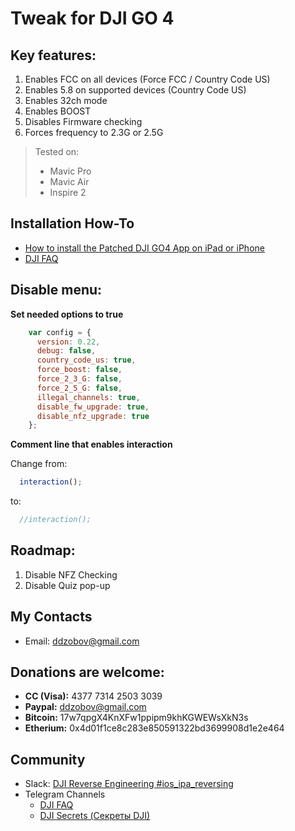 # Tweak for DJI GO 4
## Key features:
1) Enables FCC on all devices (Force FCC / Country Code US)
2) Enables 5.8 on supported devices (Country Code US)
3) Enables 32ch mode
4) Enables BOOST
5) Disables Firmware checking
6) Forces frequency to 2.3G or 2.5G

> Tested on:
> * Mavic Pro
> * Mavic Air
> * Inspire 2

## Installation How-To
* [How to install the Patched DJI GO4 App on iPad or iPhone](http://dji.retroroms.info/howto/apple_ios_patched_dji_go4)
* [DJI FAQ](https://dji.maximlord.ru/)

## Disable menu:
**Set needed options to true**
```javascript
    var config = {
      version: 0.22,
      debug: false,
      country_code_us: true,
      force_boost: false,
      force_2_3_G: false,
      force_2_5_G: false,
      illegal_channels: true,
      disable_fw_upgrade: true,
      disable_nfz_upgrade: true
    };
```
**Comment line that enables interaction**

Change from:
```javascript
  interaction();
```

to:
```javascript
  //interaction();
```

## Roadmap:
1) Disable NFZ Checking
2) Disable Quiz pop-up

## My Contacts
* Email: ddzobov@gmail.com

## Donations are welcome:
* **CC (Visa):** 4377 7314 2503 3039
* **Paypal:** ddzobov@gmail.com
* **Bitcoin:** 17w7qpgX4KnXFw1ppipm9khKGWEWsXkN3s
* **Etherium:** 0x4d01f1ce8c283e850591322bd3699908d1e2e464

## Community
* Slack: [DJI Reverse Engineering #ios_ipa_reversing](https://join.slack.com/t/dji-rev/shared_invite/enQtMjk5OTEyMzcyMjI3LTdlZjY4NzQ5M2M2NmE5ZWM4OTgyNThmZDVmZjdjODE4ODYyNmYwZjYxMDcyYzcxNmZlYzI5ZjI2ZGQ2NGY1ZTc)
* Telegram Channels
    * [DJI FAQ](https://t.me/djifaq)
    * [DJI Secrets (Секреты DJI)](https://t.me/djisecret)

